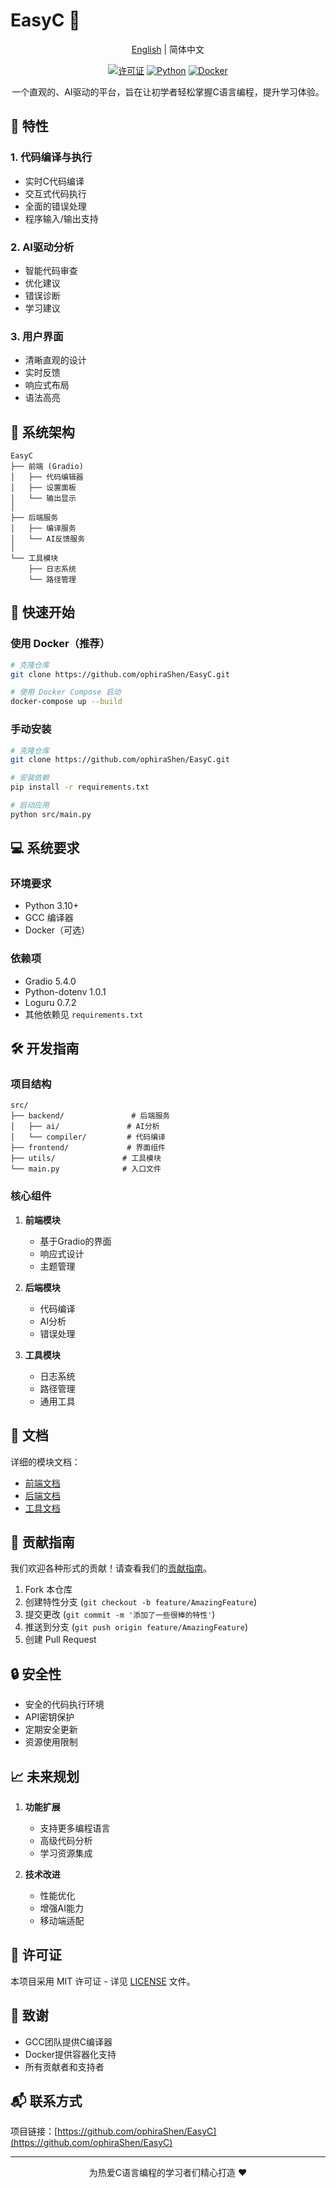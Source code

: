 # EasyC 🚀

<div align="center">

[English](https://github.com/ophiraShen/EasyC/blob/main/README.md) | 简体中文

[![许可证](https://img.shields.io/badge/license-MIT-blue.svg)](LICENSE)
[![Python](https://img.shields.io/badge/python-3.10+-blue.svg)](https://www.python.org/downloads/)
[![Docker](https://img.shields.io/badge/docker-required-blue.svg)](https://www.docker.com/)

一个直观的、AI驱动的平台，旨在让初学者轻松掌握C语言编程，提升学习体验。
</div>

## 🌟 特性

### 1. 代码编译与执行
- 实时C代码编译
- 交互式代码执行
- 全面的错误处理
- 程序输入/输出支持

### 2. AI驱动分析
- 智能代码审查
- 优化建议
- 错误诊断
- 学习建议

### 3. 用户界面
- 清晰直观的设计
- 实时反馈
- 响应式布局
- 语法高亮

## 🔧 系统架构

```
EasyC
├── 前端 (Gradio)
│   ├── 代码编辑器
│   ├── 设置面板
│   └── 输出显示
│
├── 后端服务
│   ├── 编译服务
│   └── AI反馈服务
│
└── 工具模块
    ├── 日志系统
    └── 路径管理
```

## 🚀 快速开始

### 使用 Docker（推荐）
```bash
# 克隆仓库
git clone https://github.com/ophiraShen/EasyC.git

# 使用 Docker Compose 启动
docker-compose up --build
```

### 手动安装
```bash
# 克隆仓库
git clone https://github.com/ophiraShen/EasyC.git

# 安装依赖
pip install -r requirements.txt

# 启动应用
python src/main.py
```

## 💻 系统要求

### 环境要求
- Python 3.10+
- GCC 编译器
- Docker（可选）

### 依赖项
- Gradio 5.4.0
- Python-dotenv 1.0.1
- Loguru 0.7.2
- 其他依赖见 `requirements.txt`

## 🛠️ 开发指南

### 项目结构
```
src/
├── backend/               # 后端服务
│   ├── ai/               # AI分析
│   └── compiler/         # 代码编译
├── frontend/             # 界面组件
├── utils/               # 工具模块
└── main.py              # 入口文件
```

### 核心组件
1. **前端模块**
   - 基于Gradio的界面
   - 响应式设计
   - 主题管理

2. **后端模块**
   - 代码编译
   - AI分析
   - 错误处理

3. **工具模块**
   - 日志系统
   - 路径管理
   - 通用工具

## 📝 文档

详细的模块文档：
- [前端文档](src/frontend/functional_docs/README_frontend.md)
- [后端文档](src/backend/functional_docs/README_backend.md)
- [工具文档](src/utils/functional_docs/README_utils.md)

## 🤝 贡献指南

我们欢迎各种形式的贡献！请查看我们的[贡献指南](CONTRIBUTING.md)。

1. Fork 本仓库
2. 创建特性分支 (`git checkout -b feature/AmazingFeature`)
3. 提交更改 (`git commit -m '添加了一些很棒的特性'`)
4. 推送到分支 (`git push origin feature/AmazingFeature`)
5. 创建 Pull Request

## 🔒 安全性

- 安全的代码执行环境
- API密钥保护
- 定期安全更新
- 资源使用限制

## 📈 未来规划

1. **功能扩展**
   - 支持更多编程语言
   - 高级代码分析
   - 学习资源集成

2. **技术改进**
   - 性能优化
   - 增强AI能力
   - 移动端适配

## 📄 许可证

本项目采用 MIT 许可证 - 详见 [LICENSE](LICENSE) 文件。

## 🙏 致谢

- GCC团队提供C编译器
- Docker提供容器化支持
- 所有贡献者和支持者

## 📬 联系方式

项目链接：[https://github.com/ophiraShen/EasyC](https://github.com/ophiraShen/EasyC)

---

<p align="center">为热爱C语言编程的学习者们精心打造 ❤️</p>